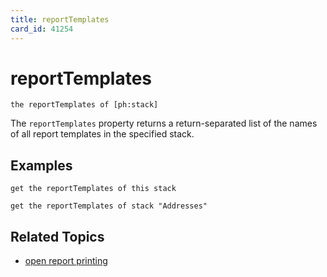 ```yaml
---
title: reportTemplates
card_id: 41254
---
```


# reportTemplates

```
the reportTemplates of [ph:stack]
```

The `reportTemplates` property returns a return-separated list of the names of all report templates in the specified stack. 

## Examples

```
get the reportTemplates of this stack

get the reportTemplates of stack "Addresses"
```

## Related Topics

* [open report printing](/HyperTalkReference/commands/open-report-printing)
